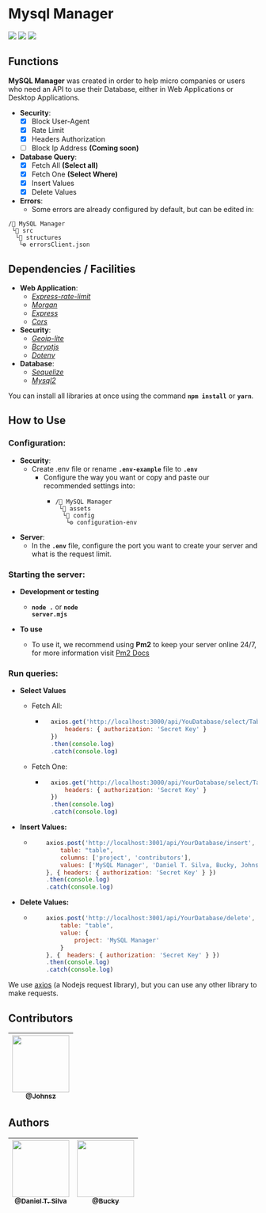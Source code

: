 <h1>Mysql Manager</h1>
<div>
    <a href=''><img src='https://img.shields.io/hexpm/l/plug' /></a>
    <a href=''><img src='https://img.shields.io/github/last-commit/7Silva/MySQL_Manager' /></a>
    <a href=''><img src='https://img.shields.io/github/repo-size/7Silva/MySQL_Manager' /></a>
</div>

<!-- Functions Div -->
<div>
    <h2>Functions</h2>
    <p><strong>MySQL Manager</strong> was created in order to help micro companies or users who need an API to use their Database, either in Web Applications or Desktop Applications.</p>
</div>

- <strong>Security</strong>:
  - [x] Block User-Agent
  - [x] Rate Limit
  - [x] Headers Authorization 
  - [ ] Block Ip Address <strong>(Coming soon)</strong>

- <strong>Database Query</strong>:
  - [x] Fetch All <strong>(Select all)</strong>
  - [x] Fetch One <strong>(Select Where)</strong>
  - [x] Insert Values
  - [x] Delete Values

- <strong>Errors</strong>:
  - Some errors are already configured by default, but can be edited in:

<div>

    /📁 MySQL Manager
     └📂 src
      └📂 structures
       └⚙️ errorsClient.json
        
</div>
<!-- Final Functions Div -->

<!-- Dependencies / Facilities -->
<div>
    <h2>Dependencies / Facilities</h2>
</div>

- <strong>Web Application</strong>:
  - <em><a href='https://www.npmjs.com/package/express-rate-limit'>Express-rate-limit</a></em>
  - <em><a href='https://www.npmjs.com/package/morgan'>Morgan</a></em>
  - <em><a href='https://expressjs.com'>Express</a></em>
  - <em><a href='https://www.npmjs.com/package/cors'>Cors</a></em>
- <strong>Security</strong>:
  - <em><a href='https://www.npmjs.com/package/geoip-lite'>Geoip-lite</a></em>
  - <em><a href='https://www.npmjs.com/package/bcryptjs'>Bcryptjs</a></em>
  - <em><a href='https://www.npmjs.com/package/dotenv'>Dotenv</a></em>
- <strong>Database</strong>:
  - <em><a href='https://sequelize.org/'>Sequelize</a></em>
  - <em><a href='https://www.npmjs.com/package/mysql2'>Mysql2</a></em>

<p>You can install all libraries at once using the command <strong><code>npm install</code></strong> or <strong><code>yarn</code></strong>.</p>
<!-- Final Dependencies / Facilities -->

<!-- How to Use -->
<div>
    <h2>How to Use</h2>
</div>

<h3>Configuration:</h3>

- <strong>Security</strong>:
  - Create .env file or rename <strong><code>.env-example</code></strong> file to <strong><code>.env</code></strong>
    - Configure the way you want or copy and paste our recommended settings into: 
      - ```    
        /📁 MySQL Manager
         └📂 assets
          └📂 config
           └⚙️ configuration-env
        ```
- <strong>Server</strong>:
  - In the <strong><code>.env</code></strong> file, configure the port you want to create your server and what is the request limit.

<h3>Starting the server:</h3>

- <strong>Development or testing</strong>
  - <strong><code>node .</code></strong> or <strong><code>node server.mjs</code></strong>

- <strong>To use</strong>
  - To use it, we recommend using <strong>Pm2</strong> to keep your server online 24/7, for more information visit <a href='https://pm2.keymetrics.io/docs/usage/quick-start/'>Pm2 Docs</a>

<h3>Run queries:</h3>

- <strong>Select Values</strong>
  - Fetch All:
    - ```js
        axios.get('http://localhost:3000/api/YouDatabase/select/Table', {
            headers: { authorization: 'Secret Key' }
        })
        .then(console.log)
        .catch(console.log)
      ```
  - Fetch One:
    - ```js
        axios.get('http://localhost:3000/api/YourDatabase/select/Table?id=1', {
            headers: { authorization: 'Secret Key' }
        })
        .then(console.log)
        .catch(console.log)
      ```

- <strong>Insert Values:</strong>
  - ```js
        axios.post('http://localhost:3001/api/YourDatabase/insert', {
            table: "table",
            columns: ['project', 'contributors'],
            values: ['MySQL Manager', 'Daniel T. Silva, Bucky, Johnsz']
        }, { headers: { authorization: 'Secret Key' } })
        .then(console.log)
        .catch(console.log)
      ```

- <strong>Delete Values:</strong>
  - ```js
        axios.post('http://localhost:3001/api/YourDatabase/delete', {
            table: "table",
            value: {
                project: 'MySQL Manager'
            }
        }, {  headers: { authorization: 'Secret Key' } })
        .then(console.log)
        .catch(console.log)
      ```

<p>We use <a href='https://axios-http.com/'>axios</a> (a Nodejs request library), but you can use any other library to make requests.</p>
<!-- Final How to Use -->

<!-- Contributors -->
<h2>Contributors</h2>

| [<img src="https://github.com/7Johnsz.png?size=115" width=115><br><sub>@Johnsz</sub>](https://github.com/7Johnsz) |
| :---: | 

<h2>Authors</h2>

| [<img src="https://github.com/7Silva.png?size=115" width=115><br><sub>@Daniel T. Silva</sub>](https://github.com/7Silva) | [<img src="https://github.com/isBucky.png?size=115" width=115><br><sub>@Bucky</sub>](https://github.com/isBucky) |
| :---: | :---: |